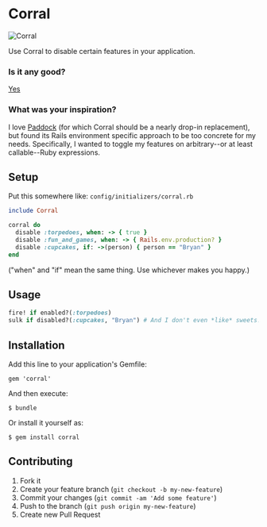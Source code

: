 # Corral

![Corral](http://cl.ly/image/0Q1E2Z451v2a/corral.jpg)

Use Corral to disable certain features in your application.

### Is it any good?

[Yes](http://news.ycombinator.com/item?id=3067434)

### What was your inspiration?

I love [Paddock](https://github.com/pivotalexperimental/paddock) (for which
Corral should be a nearly drop-in replacement), but
found its Rails environment specific approach to be too concrete for my
needs. Specifically, I wanted to toggle my features on arbitrary--or
at least callable--Ruby expressions.

## Setup
Put this somewhere like: `config/initializers/corral.rb`

```ruby
include Corral

corral do
  disable :torpedoes, when: -> { true }
  disable :fun_and_games, when: -> { Rails.env.production? }
  disable :cupcakes, if: ->(person) { person == "Bryan" }
end
```

("when" and "if" mean the same thing. Use whichever makes you happy.)


## Usage

```ruby
fire! if enabled?(:torpedoes)
sulk if disabled?(:cupcakes, "Bryan") # And I don't even *like* sweets!
```

## Installation

Add this line to your application's Gemfile:

    gem 'corral'

And then execute:

    $ bundle

Or install it yourself as:

    $ gem install corral

## Contributing

1. Fork it
2. Create your feature branch (`git checkout -b my-new-feature`)
3. Commit your changes (`git commit -am 'Add some feature'`)
4. Push to the branch (`git push origin my-new-feature`)
5. Create new Pull Request
